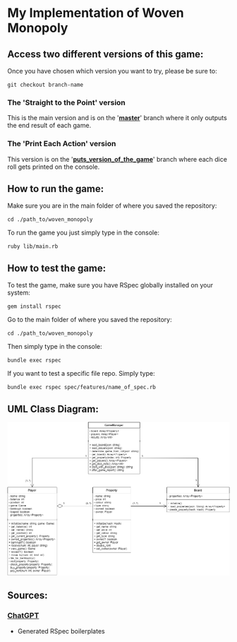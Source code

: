 # My Implementation of Woven Monopoly
## Access two different versions of this game:
Once you have chosen which version you want to try, please be sure to:
```
git checkout branch-name
```
### **The 'Straight to the Point' version**
This is the main version and is on the '[**master**](https://github.com/dagbay/woven_monopoly/tree/master)' branch where it only outputs the end result of each game. 
### **The 'Print Each Action' version**
This version is on the '[**puts_version_of_the_game**](https://github.com/dagbay/woven_monopoly/tree/puts_version_of_the_game)' branch where each dice roll gets printed on the console.
## How to run the game:
Make sure you are in the main folder of where you saved the repository:
```
cd ./path_to/woven_monopoly
```
To run the game you just simply type in the console:
```
ruby lib/main.rb
```
## How to test the game:
To test the game, make sure you have RSpec globally installed on your system:
```
gem install rspec
```
Go to the main folder of where you saved the repository:
```
cd ./path_to/woven_monopoly
```
Then simply type in the console:
```
bundle exec rspec
```
If you want to test a specific file repo. Simply type:
```
bundle exec rspec spec/features/name_of_spec.rb
```
## UML Class Diagram:
![alt text](./woven_monopoly_uml.png)
## Sources:
### [ChatGPT](https://www.chat.openai.com)
- Generated RSpec boilerplates
